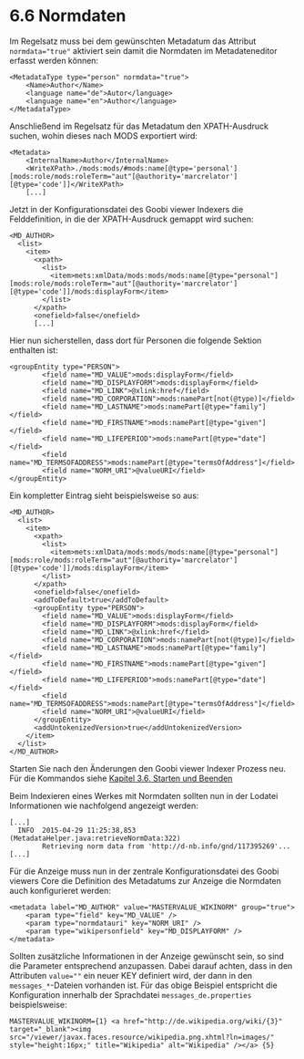 # 6.6 Normdaten

Im Regelsatz muss bei dem gewünschten Metadatum das Attribut `normdata="true"` aktiviert sein damit die Normdaten im Metadateneditor erfasst werden können:

```markup
<MetadataType type="person" normdata="true">
    <Name>Author</Name>
    <language name="de">Autor</language>
    <language name="en">Author</language>
</MetadataType>
```

Anschließend im Regelsatz für das Metadatum den XPATH-Ausdruck suchen, wohin dieses nach MODS exportiert wird:

```markup
<Metadata>
    <InternalName>Author</InternalName>
    <WriteXPath>./mods:mods/#mods:name[@type='personal'][mods:role/mods:roleTerm="aut"[@authority='marcrelator'][@type='code']]</WriteXPath>
    [...]
```

Jetzt in der Konfigurationsdatei des Goobi viewer Indexers die Felddefinition, in die der XPATH-Ausdruck gemappt wird suchen:

```markup
<MD_AUTHOR>
  <list>
    <item>
      <xpath>
        <list>
          <item>mets:xmlData/mods:mods/mods:name[@type="personal"][mods:role/mods:roleTerm="aut"[@authority='marcrelator'][@type='code']]/mods:displayForm</item>
        </list>
      </xpath>
      <onefield>false</onefield>
      [...]
```

Hier nun sicherstellen, dass dort für Personen die folgende Sektion enthalten ist:

```markup
<groupEntity type="PERSON">
        <field name="MD_VALUE">mods:displayForm</field>
        <field name="MD_DISPLAYFORM">mods:displayForm</field>
        <field name="MD_LINK">@xlink:href</field>
        <field name="MD_CORPORATION">mods:namePart[not(@type)]</field>
        <field name="MD_LASTNAME">mods:namePart[@type="family"]</field>
        <field name="MD_FIRSTNAME">mods:namePart[@type="given"]</field>
        <field name="MD_LIFEPERIOD">mods:namePart[@type="date"]</field>
        <field name="MD_TERMSOFADDRESS">mods:namePart[@type="termsOfAddress"]</field>
        <field name="NORM_URI">@valueURI</field>
</groupEntity>
```

Ein kompletter Eintrag sieht beispielsweise so aus:

```markup
<MD_AUTHOR>
  <list>
    <item>
      <xpath>
        <list>
          <item>mets:xmlData/mods:mods/mods:name[@type="personal"][mods:role/mods:roleTerm="aut"[@authority='marcrelator'][@type='code']]/mods:displayForm</item>
        </list>
      </xpath>
      <onefield>false</onefield>
      <addToDefault>true</addToDefault>
      <groupEntity type="PERSON">
        <field name="MD_VALUE">mods:displayForm</field>
        <field name="MD_DISPLAYFORM">mods:displayForm</field>
        <field name="MD_LINK">@xlink:href</field>
        <field name="MD_CORPORATION">mods:namePart[not(@type)]</field>
        <field name="MD_LASTNAME">mods:namePart[@type="family"]</field>
        <field name="MD_FIRSTNAME">mods:namePart[@type="given"]</field>
        <field name="MD_LIFEPERIOD">mods:namePart[@type="date"]</field>
        <field name="MD_TERMSOFADDRESS">mods:namePart[@type="termsOfAddress"]</field>
        <field name="NORM_URI">@valueURI</field>
      </groupEntity>
      <addUntokenizedVersion>true</addUntokenizedVersion>
    </item>
  </list>
</MD_AUTHOR>
```

Starten Sie nach den Änderungen den Goobi viewer Indexer Prozess neu. Für die Kommandos siehe [Kapitel 3.6. Starten und Beenden](../konfiguration-indexer/starten-und-beenden.md)

Beim Indexieren eines Werkes mit Normdaten sollten nun in der Lodatei Informationen wie nachfolgend angezeigt werden:

```text
[...]
  INFO  2015-04-29 11:25:38,853 (MetadataHelper.java:retrieveNormData:322)
        Retrieving norm data from 'http://d-nb.info/gnd/117395269'...
[...]
```

Für die Anzeige muss nun in der zentrale Konfigurationsdatei des Goobi viewers Core die Definition des Metadatums zur Anzeige die Normdaten auch konfigurieret werden:

```markup
<metadata label="MD_AUTHOR" value="MASTERVALUE_WIKINORM" group="true">
    <param type="field" key="MD_VALUE" />
    <param type="normdatauri" key="NORM_URI" />
    <param type="wikipersonfield" key="MD_DISPLAYFORM" />
</metadata>
```

Sollten zusätzliche Informationen in der Anzeige gewünscht sein, so sind die Parameter entsprechend anzupassen. Dabei darauf achten, dass in den Attributen `value=""` ein neuer KEY definiert wird, der dann in den `messages_*`-Dateien vorhanden ist. Für das obige Beispiel entspricht die Konfiguration innerhalb der Sprachdatei `messages_de.properties`  beispielsweise:

```text
MASTERVALUE_WIKINORM={1} <a href="http://de.wikipedia.org/wiki/{3}" target="_blank"><img src="/viewer/javax.faces.resource/wikipedia.png.xhtml?ln=images/" style="height:16px;" title="Wikipedia" alt="Wikipedia" /></a> {5}
```



